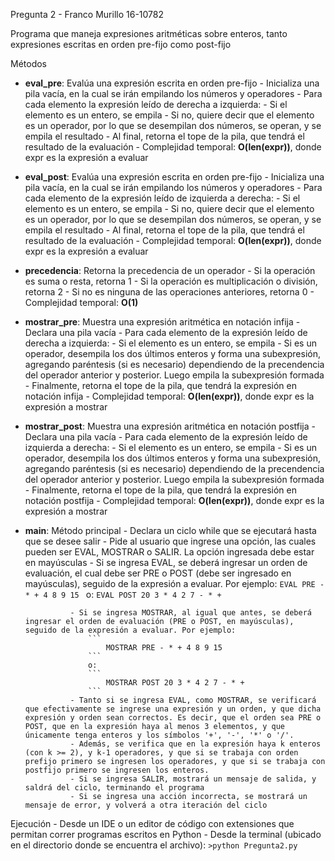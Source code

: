 Pregunta 2 - Franco Murillo 16-10782

Programa que maneja expresiones aritméticas sobre enteros, tanto expresiones escritas en orden pre-fijo como post-fijo

Métodos

- __eval_pre__: Evalúa una expresión escrita en orden pre-fijo
        - Inicializa una pila vacía, en la cual se irán empilando los números y operadores
        - Para cada elemento la expresión leído de derecha a izquierda:
            - Si el elemento es un entero, se empila
            - Si no, quiere decir que el elemento es un operador, por lo que se desempilan dos números, se operan, y se empila el resultado
        - Al final, retorna el tope de la pila, que tendrá el resultado de la evaluación
        - Complejidad temporal: __O(len(expr))__, donde expr es la expresión a evaluar

- __eval_post__: Evalúa una expresión escrita en orden pre-fijo
        - Inicializa una pila vacía, en la cual se irán empilando los números y operadores
        - Para cada elemento de la expresión leído de izquierda a derecha:
            - Si el elemento es un entero, se empila
            - Si no, quiere decir que el elemento es un operador, por lo que se desempilan dos números, se operan, y se empila el resultado
        - Al final, retorna el tope de la pila, que tendrá el resultado de la evaluación
        - Complejidad temporal: __O(len(expr))__, donde expr es la expresión a evaluar

- __precedencia__: Retorna la precedencia de un operador
        - Si la operación es suma o resta, retorna 1
        - Si la operación es multiplicación o división, retorna 2
        - Si no es ninguna de las operaciones anteriores, retorna 0
        - Complejidad temporal: __O(1)__

- __mostrar_pre__: Muestra una expresión aritmética en notación infija
        - Declara una pila vacía
        - Para cada elemento de la expresión leído de derecha a izquierda:
            - Si el elemento es un entero, se empila
            - Si es un operador, desempila los dos últimos enteros y forma una subexpresión, agregando paréntesis (si es necesario) dependiendo de la precendencia del operador anterior y posterior. Luego empila la subexpresión formada
        - Finalmente, retorna el tope de la pila, que tendrá la expresión en notación infija
        - Complejidad temporal: __O(len(expr))__, donde expr es la expresión a mostrar

- __mostrar_post__: Muestra una expresión aritmética en notación postfija
        - Declara una pila vacía
        - Para cada elemento de la expresión leído de izquierda a derecha:
            - Si el elemento es un entero, se empila
            - Si es un operador, desempila los dos últimos enteros y forma una subexpresión, agregando paréntesis (si es necesario) dependiendo de la precendencia del operador anterior y posterior. Luego empila la subexpresión formada
        - Finalmente, retorna el tope de la pila, que tendrá la expresión en notación postfija
        - Complejidad temporal: __O(len(expr))__, donde expr es la expresión a mostrar

- __main__: Método principal
        - Declara un ciclo while que se ejecutará hasta que se desee salir
            - Pide al usuario que ingrese una opción, las cuales pueden ser EVAL, MOSTRAR o SALIR. La opción ingresada debe estar en mayúsculas
                - Si se ingresa EVAL, se deberá ingresar un orden de evaluación, el cual debe ser PRE o POST (debe ser ingresado en mayúsculas), seguido de la expresión a evaluar. Por ejemplo:
                    ```
                        EVAL PRE - * + 4 8 9 15 
                    ```
                    o:
                    ```
                        EVAL POST 20 3 * 4 2 7 - * + 
                    ```

                - Si se ingresa MOSTRAR, al igual que antes, se deberá ingresar el orden de evaluación (PRE o POST, en mayúsculas), seguido de la expresión a evaluar. Por ejemplo:
                    ```
                        MOSTRAR PRE - * + 4 8 9 15 
                    ```
                    o:
                    ```
                        MOSTRAR POST 20 3 * 4 2 7 - * + 
                    ```
                - Tanto si se ingresa EVAL, como MOSTRAR, se verificará que efectivamente se ingrese una expresión y un orden, y que dicha expresión y orden sean correctos. Es decir, que el orden sea PRE o POST, que en la expresión haya al menos 3 elementos, y que únicamente tenga enteros y los símbolos '+', '-', '*' o '/'.
                - Además, se verifica que en la expresión haya k enteros (con k >= 2), y k-1 operadores, y que si se trabaja con orden prefijo primero se ingresen los operadores, y que si se trabaja con postfijo primero se ingresen los enteros.
                - Si se ingresa SALIR, mostrará un mensaje de salida, y saldrá del ciclo, terminando el programa
                - Si se ingresa una acción incorrecta, se mostrará un mensaje de error, y volverá a otra iteración del ciclo

Ejecución
    - Desde un IDE o un editor de código con extensiones que permitan correr programas escritos en Python
    - Desde la terminal (ubicado en el directorio donde se encuentra el archivo):
        ```
            >python Pregunta2.py 
        ```        

    
